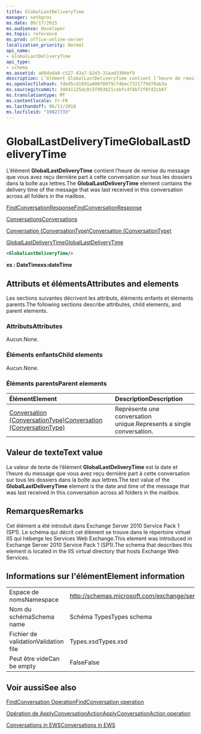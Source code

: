 ```yaml
---
title: GlobalLastDeliveryTime
manager: sethgros
ms.date: 09/17/2015
ms.audience: Developer
ms.topic: reference
ms.prod: office-online-server
localization_priority: Normal
api_name:
- GlobalLastDeliveryTime
api_type:
- schema
ms.assetid: a88dada9-c527-43a7-b2d3-31aad330def9
description: L’élément GlobalLastDeliveryTime contient l’heure de remise du message que vous avez reçu dernière part à cette conversation sur tous les dossiers dans la boîte aux lettres.
ms.openlocfilehash: fded5cd1891a406f0979cf4bec7321779d70ab3a
ms.sourcegitcommit: 34041125dc8c5f993b21cebfc4f8b72f0fd2cb6f
ms.translationtype: MT
ms.contentlocale: fr-FR
ms.lasthandoff: 06/11/2018
ms.locfileid: "19827733"
---
```

# <a name="globallastdeliverytime"></a><span data-ttu-id="13f39-103">GlobalLastDeliveryTime</span><span class="sxs-lookup"><span data-stu-id="13f39-103">GlobalLastDeliveryTime</span></span>

<span data-ttu-id="13f39-104">L’élément **GlobalLastDeliveryTime** contient l’heure de remise du message que vous avez reçu dernière part à cette conversation sur tous les dossiers dans la boîte aux lettres.</span><span class="sxs-lookup"><span data-stu-id="13f39-104">The **GlobalLastDeliveryTime** element contains the delivery time of the message that was last received in this conversation across all folders in the mailbox.</span></span> 
  
[<span data-ttu-id="13f39-105">FindConversationResponse</span><span class="sxs-lookup"><span data-stu-id="13f39-105">FindConversationResponse</span></span>](findconversationresponse.md)
  
[<span data-ttu-id="13f39-106">Conversations</span><span class="sxs-lookup"><span data-stu-id="13f39-106">Conversations</span></span>](conversations-ex15websvcsotherref.md)
  
[<span data-ttu-id="13f39-107">Conversation (ConversationType)</span><span class="sxs-lookup"><span data-stu-id="13f39-107">Conversation (ConversationType)</span></span>](conversation-conversationtype.md)
  
[<span data-ttu-id="13f39-108">GlobalLastDeliveryTime</span><span class="sxs-lookup"><span data-stu-id="13f39-108">GlobalLastDeliveryTime</span></span>](globallastdeliverytime.md)
  
```XML
<GlobalLastDeliveryTime/>
```

 <span data-ttu-id="13f39-109">**xs : DateTime**</span><span class="sxs-lookup"><span data-stu-id="13f39-109">**xs:dateTime**</span></span>
## <a name="attributes-and-elements"></a><span data-ttu-id="13f39-110">Attributs et éléments</span><span class="sxs-lookup"><span data-stu-id="13f39-110">Attributes and elements</span></span>

<span data-ttu-id="13f39-111">Les sections suivantes décrivent les attributs, éléments enfants et éléments parents.</span><span class="sxs-lookup"><span data-stu-id="13f39-111">The following sections describe attributes, child elements, and parent elements.</span></span>
  
### <a name="attributes"></a><span data-ttu-id="13f39-112">Attributs</span><span class="sxs-lookup"><span data-stu-id="13f39-112">Attributes</span></span>

<span data-ttu-id="13f39-113">Aucun.</span><span class="sxs-lookup"><span data-stu-id="13f39-113">None.</span></span>
  
### <a name="child-elements"></a><span data-ttu-id="13f39-114">Éléments enfants</span><span class="sxs-lookup"><span data-stu-id="13f39-114">Child elements</span></span>

<span data-ttu-id="13f39-115">Aucun.</span><span class="sxs-lookup"><span data-stu-id="13f39-115">None.</span></span>
  
### <a name="parent-elements"></a><span data-ttu-id="13f39-116">Éléments parents</span><span class="sxs-lookup"><span data-stu-id="13f39-116">Parent elements</span></span>

|<span data-ttu-id="13f39-117">**Élément**</span><span class="sxs-lookup"><span data-stu-id="13f39-117">**Element**</span></span>|<span data-ttu-id="13f39-118">**Description**</span><span class="sxs-lookup"><span data-stu-id="13f39-118">**Description**</span></span>|
|:-----|:-----|
|[<span data-ttu-id="13f39-119">Conversation (ConversationType)</span><span class="sxs-lookup"><span data-stu-id="13f39-119">Conversation (ConversationType)</span></span>](conversation-conversationtype.md) <br/> |<span data-ttu-id="13f39-120">Représente une conversation unique.</span><span class="sxs-lookup"><span data-stu-id="13f39-120">Represents a single conversation.</span></span>  <br/> |
   
## <a name="text-value"></a><span data-ttu-id="13f39-121">Valeur de texte</span><span class="sxs-lookup"><span data-stu-id="13f39-121">Text value</span></span>

<span data-ttu-id="13f39-122">La valeur de texte de l’élément **GlobalLastDeliveryTime** est la date et l’heure du message que vous avez reçu dernière part à cette conversation sur tous les dossiers dans la boîte aux lettres.</span><span class="sxs-lookup"><span data-stu-id="13f39-122">The text value of the **GlobalLastDeliveryTime** element is the date and time of the message that was last received in this conversation across all folders in the mailbox.</span></span> 
  
## <a name="remarks"></a><span data-ttu-id="13f39-123">Remarques</span><span class="sxs-lookup"><span data-stu-id="13f39-123">Remarks</span></span>

<span data-ttu-id="13f39-124">Cet élément a été introduit dans Exchange Server 2010 Service Pack 1 (SP1). Le schéma qui décrit cet élément se trouve dans le répertoire virtuel IIS qui héberge les Services Web Exchange.</span><span class="sxs-lookup"><span data-stu-id="13f39-124">This element was introduced in Exchange Server 2010 Service Pack 1 (SP1).The schema that describes this element is located in the IIS virtual directory that hosts Exchange Web Services.</span></span>
  
## <a name="element-information"></a><span data-ttu-id="13f39-125">Informations sur l'élément</span><span class="sxs-lookup"><span data-stu-id="13f39-125">Element information</span></span>

|||
|:-----|:-----|
|<span data-ttu-id="13f39-126">Espace de noms</span><span class="sxs-lookup"><span data-stu-id="13f39-126">Namespace</span></span>  <br/> |http://schemas.microsoft.com/exchange/services/2006/types  <br/> |
|<span data-ttu-id="13f39-127">Nom du schéma</span><span class="sxs-lookup"><span data-stu-id="13f39-127">Schema name</span></span>  <br/> |<span data-ttu-id="13f39-128">Schéma Types</span><span class="sxs-lookup"><span data-stu-id="13f39-128">Types schema</span></span>  <br/> |
|<span data-ttu-id="13f39-129">Fichier de validation</span><span class="sxs-lookup"><span data-stu-id="13f39-129">Validation file</span></span>  <br/> |<span data-ttu-id="13f39-130">Types.xsd</span><span class="sxs-lookup"><span data-stu-id="13f39-130">Types.xsd</span></span>  <br/> |
|<span data-ttu-id="13f39-131">Peut être vide</span><span class="sxs-lookup"><span data-stu-id="13f39-131">Can be empty</span></span>  <br/> |<span data-ttu-id="13f39-132">False</span><span class="sxs-lookup"><span data-stu-id="13f39-132">False</span></span>  <br/> |
   
## <a name="see-also"></a><span data-ttu-id="13f39-133">Voir aussi</span><span class="sxs-lookup"><span data-stu-id="13f39-133">See also</span></span>



[<span data-ttu-id="13f39-134">FindConversation Operation</span><span class="sxs-lookup"><span data-stu-id="13f39-134">FindConversation operation</span></span>](findconversation-operation.md)
  
[<span data-ttu-id="13f39-135">Opération de ApplyConversationAction</span><span class="sxs-lookup"><span data-stu-id="13f39-135">ApplyConversationAction operation</span></span>](applyconversationaction-operation.md)


[<span data-ttu-id="13f39-136">Conversations in EWS</span><span class="sxs-lookup"><span data-stu-id="13f39-136">Conversations in EWS</span></span>](http://msdn.microsoft.com/library/91e64629-db6c-4c94-9dcb-d386232e8467%28Office.15%29.aspx)

